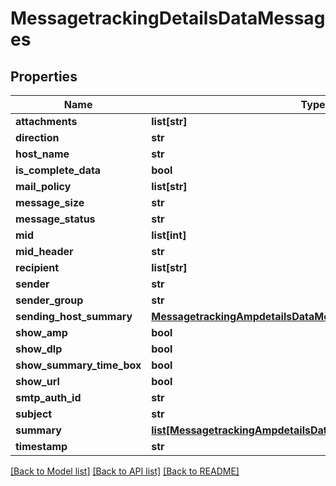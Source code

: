 # MessagetrackingDetailsDataMessages

## Properties
Name | Type | Description | Notes
------------ | ------------- | ------------- | -------------
**attachments** | **list[str]** |  | [optional] 
**direction** | **str** |  | [optional] 
**host_name** | **str** |  | [optional] 
**is_complete_data** | **bool** |  | [optional] 
**mail_policy** | **list[str]** |  | [optional] 
**message_size** | **str** |  | [optional] 
**message_status** | **str** |  | [optional] 
**mid** | **list[int]** |  | [optional] 
**mid_header** | **str** |  | [optional] 
**recipient** | **list[str]** |  | [optional] 
**sender** | **str** |  | [optional] 
**sender_group** | **str** |  | [optional] 
**sending_host_summary** | [**MessagetrackingAmpdetailsDataMessagesSendingHostSummary**](MessagetrackingAmpdetailsDataMessagesSendingHostSummary.md) |  | [optional] 
**show_amp** | **bool** |  | [optional] 
**show_dlp** | **bool** |  | [optional] 
**show_summary_time_box** | **bool** |  | [optional] 
**show_url** | **bool** |  | [optional] 
**smtp_auth_id** | **str** |  | [optional] 
**subject** | **str** |  | [optional] 
**summary** | [**list[MessagetrackingAmpdetailsDataMessagesAmpDetails]**](MessagetrackingAmpdetailsDataMessagesAmpDetails.md) |  | [optional] 
**timestamp** | **str** |  | [optional] 

[[Back to Model list]](../README.md#documentation-for-models) [[Back to API list]](../README.md#documentation-for-api-endpoints) [[Back to README]](../README.md)

